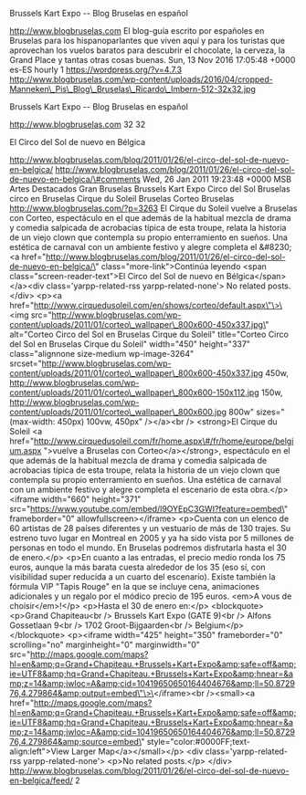 Brussels Kart Expo -- Blog Bruselas en español

http://www.blogbruselas.com El blog-guía escrito por españoles en
Bruselas para los hispanoparlantes que viven aquí y para los turistas
que aprovechan los vuelos baratos para descubrir el chocolate, la
cerveza, la Grand Place y tantas otras cosas buenas. Sun, 13 Nov 2016
17:05:48 +0000 es-ES hourly 1 https://wordpress.org/?v=4.7.3
http://www.blogbruselas.com/wp-content/uploads/2016/04/cropped-Manneken\_Pis\_Blog\_Bruselas\_Ricardo\_Imbern-512-32x32.jpg

Brussels Kart Expo -- Blog Bruselas en español

http://www.blogbruselas.com 32 32

El Circo del Sol de nuevo en Bélgica

http://www.blogbruselas.com/blog/2011/01/26/el-circo-del-sol-de-nuevo-en-belgica/
http://www.blogbruselas.com/blog/2011/01/26/el-circo-del-sol-de-nuevo-en-belgica/\#comments
Wed, 26 Jan 2011 19:23:48 +0000 MSB Artes Destacados Gran Bruselas
Brussels Kart Expo Circo del Sol Bruselas circo en Bruselas Cirque du
Soleil Bruselas Corteo Bruselas http://www.blogbruselas.com/?p=3263 El
Cirque du Soleil vuelve a Bruselas con Corteo, espectáculo en el que
además de la habitual mezcla de drama y comedia salpicada de acrobacias
típica de esta troupe, relata la historia de un viejo clown que
contempla su propio enterramiento en sueños. Una estética de carnaval
con un ambiente festivo y alegre completa el &\#8230; \<a
href=\"http://www.blogbruselas.com/blog/2011/01/26/el-circo-del-sol-de-nuevo-en-belgica/\"
class=\"more-link\"\>Continúa leyendo \<span
class=\"screen-reader-text\"\>El Circo del Sol de nuevo en
Bélgica\</span\>\</a\>\<div class=\'yarpp-related-rss
yarpp-related-none\'\> No related posts. \</div\> \<p\>\<a
href=\"http://www.cirquedusoleil.com/en/shows/corteo/default.aspx\"\>\<img
src=\"http://www.blogbruselas.com/wp-content/uploads/2011/01/corteo\_wallpaper\_800x600-450x337.jpg\"
alt=\"Corteo Circo del Sol en Bruselas Cirque du Soleil\" title=\"Corteo
Circo del Sol en Bruselas Cirque du Soleil\" width=\"450\"
height=\"337\" class=\"alignnone size-medium wp-image-3264\"
srcset=\"http://www.blogbruselas.com/wp-content/uploads/2011/01/corteo\_wallpaper\_800x600-450x337.jpg
450w,
http://www.blogbruselas.com/wp-content/uploads/2011/01/corteo\_wallpaper\_800x600-150x112.jpg
150w,
http://www.blogbruselas.com/wp-content/uploads/2011/01/corteo\_wallpaper\_800x600.jpg
800w\" sizes=\"(max-width: 450px) 100vw, 450px\" /\>\</a\>\<br /\>
\<strong\>El Cirque du Soleil \<a
href=\"http://www.cirquedusoleil.com/fr/home.aspx\#/fr/home/europe/belgium.aspx
\"\>vuelve a Bruselas con Corteo\</a\>\</strong\>, espectáculo en el que
además de la habitual mezcla de drama y comedia salpicada de acrobacias
típica de esta troupe, relata la historia de un viejo clown que
contempla su propio enterramiento en sueños. Una estética de carnaval
con un ambiente festivo y alegre completa el escenario de esta
obra.\</p\> \<iframe width=\"660\" height=\"371\"
src=\"https://www.youtube.com/embed/l9OYEpC3GWI?feature=oembed\"
frameborder=\"0\" allowfullscreen\>\</iframe\> \<p\>Cuenta con un elenco
de 60 artistas de 28 países diferentes y un vestuario de más de 130
trajes. Su estreno tuvo lugar en Montreal en 2005 y ya ha sido vista por
5 millones de personas en todo el mundo. En Bruselas podremos
disfrutarla hasta el 30 de enero.\</p\> \<p\>En cuanto a las entradas,
el precio medio ronda los 75 euros, aunque la más barata cuesta
alrededor de los 35 (eso sí, con visibilidad super reducida a un cuarto
del escenario). Existe también la fórmula VIP "Tapis Rouge" en la que se
incluye cena, animaciones adicionales y un regalo por el módico precio
de 195 euros. \<em\>A vous de choisir\</em\>!\</p\> \<p\>Hasta el 30 de
enero en:\</p\> \<blockquote\>\<p\>Grand Chapiteau\<br /\> Brussels Kart
Expo (GATE 9)\<br /\> Alfons Gossetlaan 9\<br /\> 1702
Groot-Bijgaarden\<br /\> Belgium\</p\>\</blockquote\> \<p\>\<iframe
width=\"425\" height=\"350\" frameborder=\"0\" scrolling=\"no\"
marginheight=\"0\" marginwidth=\"0\"
src=\"http://maps.google.com/maps?hl=en&amp;q=Grand+Chapiteau.+Brussels+Kart+Expo&amp;safe=off&amp;ie=UTF8&amp;hq=Grand+Chapiteau.+Brussels+Kart+Expo&amp;hnear=&amp;z=14&amp;iwloc=A&amp;cid=10419650650164404676&amp;ll=50.872976,4.279864&amp;output=embed\"\>\</iframe\>\<br
/\>\<small\>\<a
href=\"http://maps.google.com/maps?hl=en&amp;q=Grand+Chapiteau.+Brussels+Kart+Expo&amp;safe=off&amp;ie=UTF8&amp;hq=Grand+Chapiteau.+Brussels+Kart+Expo&amp;hnear=&amp;z=14&amp;iwloc=A&amp;cid=10419650650164404676&amp;ll=50.872976,4.279864&amp;source=embed\"
style=\"color:\#0000FF;text-align:left\"\>View Larger
Map\</a\>\</small\>\</p\> \<div class=\'yarpp-related-rss
yarpp-related-none\'\> \<p\>No related posts.\</p\> \</div\>
http://www.blogbruselas.com/blog/2011/01/26/el-circo-del-sol-de-nuevo-en-belgica/feed/
2

